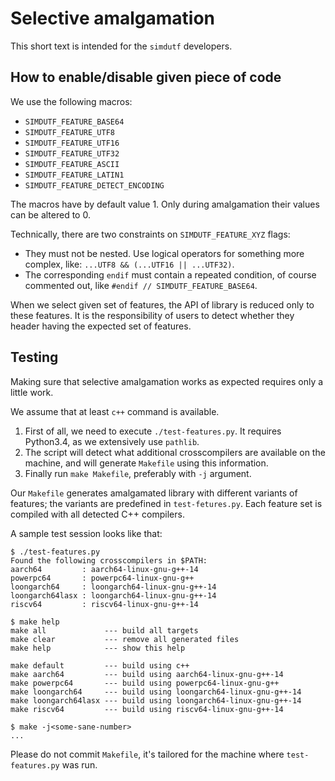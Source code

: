 # Selective amalgamation

This short text is intended for the `simdutf` developers.

## How to enable/disable given piece of code

We use the following macros:

* `SIMDUTF_FEATURE_BASE64`
* `SIMDUTF_FEATURE_UTF8`
* `SIMDUTF_FEATURE_UTF16`
* `SIMDUTF_FEATURE_UTF32`
* `SIMDUTF_FEATURE_ASCII`
* `SIMDUTF_FEATURE_LATIN1`
* `SIMDUTF_FEATURE_DETECT_ENCODING`

The macros have by default value 1. Only during amalgamation
their values can be altered to 0.

Technically, there are two constraints on `SIMDUTF_FEATURE_XYZ`
flags:

* They must not be nested. Use logical operators for something
  more complex, like: `...UTF8 && (...UTF16 || ...UTF32)`.
* The corresponding `endif` must contain a repeated condition,
  of course commented out, like `#endif // SIMDUTF_FEATURE_BASE64`.

When we select given set of features, the API of library
is reduced only to these features. It is the responsibility
of users to detect whether they header having the expected
set of features.


## Testing

Making sure that selective amalgamation works as expected
requires only a little work.

We assume that at least `c++` command is available.

1. First of all, we need to execute `./test-features.py`.
   It requires Python3.4, as we extensively use `pathlib`.
2. The script will detect what additional crosscompilers
   are available on the machine, and will generate
   `Makefile` using this information.
3. Finally run `make Makefile`, preferably with `-j` argument.

Our `Makefile` generates amalgamated library with different variants
of features; the variants are predefined in `test-fetures.py`. Each
feature set is compiled with all detected C++ compilers.

A sample test session looks like that:

```
$ ./test-features.py
Found the following crosscompilers in $PATH:
aarch64         : aarch64-linux-gnu-g++-14
powerpc64       : powerpc64-linux-gnu-g++
loongarch64     : loongarch64-linux-gnu-g++-14
loongarch64lasx : loongarch64-linux-gnu-g++-14
riscv64         : riscv64-linux-gnu-g++-14

$ make help
make all             --- build all targets
make clear           --- remove all generated files
make help            --- show this help

make default         --- build using c++
make aarch64         --- build using aarch64-linux-gnu-g++-14
make powerpc64       --- build using powerpc64-linux-gnu-g++
make loongarch64     --- build using loongarch64-linux-gnu-g++-14
make loongarch64lasx --- build using loongarch64-linux-gnu-g++-14
make riscv64         --- build using riscv64-linux-gnu-g++-14

$ make -j<some-sane-number>
...
```

Please do not commit `Makefile`, it's tailored for the
machine where `test-features.py` was run.

